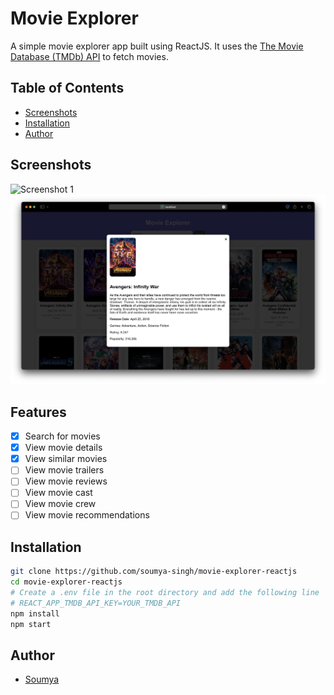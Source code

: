 # Movie Explorer

A simple movie explorer app built using ReactJS. It uses the [The Movie Database (TMDb) API](https://www.themoviedb.org/documentation/api) to fetch movies.

## Table of Contents

- [Screenshots](#screenshots)
- [Installation](#installation)
- [Author](#author)

## Screenshots

![Screenshot 1](./screenshots/screenshot-1.png)
![Screenshot 2](./screenshots/screenshot-2.png)

## Features

- [x] Search for movies
- [x] View movie details
- [x] View similar movies
- [ ] View movie trailers
- [ ] View movie reviews
- [ ] View movie cast
- [ ] View movie crew
- [ ] View movie recommendations

## Installation

```bash
git clone https://github.com/soumya-singh/movie-explorer-reactjs
cd movie-explorer-reactjs
# Create a .env file in the root directory and add the following line
# REACT_APP_TMDB_API_KEY=YOUR_TMDB_API
npm install
npm start
```

## Author

- [Soumya](https://github.com/soumya-singh)
